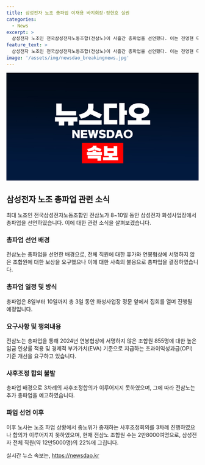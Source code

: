 ```yaml
---
title: 삼성전자 노조 총파업 이재용 바지회장·정현호 실권
categories:
  - News
excerpt: >
  삼성전자 노조인 전국삼성전자노동조합(전삼노)이 사흘간 총파업을 선언했다. 이는 전영현 디바이스솔루션(DS)부문장과의 간담회에서 연봉협상에 서명하지 않은 조합원에 대한 보상을 요구했으나 합의를 이뤄내지 못했기 때문이다. 이에 8일부터 10일까지 진행될 총파업은 화성사업장 정문 앞에서 집회를 통해 이뤄지며, 조합원 855명에 대한 임금 인상과 유급휴가 약속 등을 요구하고 있다. 삼성전자는 현재 노조 요구를 수용하지 않아 노사 간 갈등이 계속되고 있으며, 추가 총파업이 예고되어 있다.
feature_text: >
  삼성전자 노조인 전국삼성전자노동조합(전삼노)이 사흘간 총파업을 선언했다. 이는 전영현 디바이스솔루션(DS)부문장과의 간담회에서 연봉협상에 서명하지 않은 조합원에 대한 보상을 요구했으나 합의를 이뤄내지 못했기 때문이다. 이에 8일부터 10일까지 진행될 총파업은 화성사업장 정문 앞에서 집회를 통해 이뤄지며, 조합원 855명에 대한 임금 인상과 유급휴가 약속 등을 요구하고 있다. 삼성전자는 현재 노조 요구를 수용하지 않아 노사 간 갈등이 계속되고 있으며, 추가 총파업이 예고되어 있다.
image: '/assets/img/newsdao_breakingnews.jpg'
---
```


<p><img src="/assets/img/newsdao_breakingnews.jpg" alt="ontimetimes 속보" /></p>

<h2 data-ke-size="size26">삼성전자 노조 총파업 관련 소식</h2>

<p data-ke-size="size16">최대 노조인 전국삼성전자노동조합인 전삼노가 8~10일 동안 삼성전자 화성사업장에서 총파업을 선언하였습니다. 이에 대한 관련 소식을 살펴보겠습니다.</p>

<h3>총파업 선언 배경</h3>

<p data-ke-size="size16">전삼노는 총파업을 선언한 배경으로, 전체 직원에 대한 휴가와 연봉협상에 서명하지 않은 조합원에 대한 보상을 요구했으나 이에 대한 사측의 불응으로 총파업을 결정하였습니다.</p>

<h3>총파업 일정 및 방식</h3>

<p data-ke-size="size16">총파업은 8일부터 10일까지 총 3일 동안 화성사업장 정문 앞에서 집회를 열며 진행될 예정입니다.</p>

<h3>요구사항 및 쟁의내용</h3>

<p data-ke-size="size16">전삼노는 총파업을 통해 2024년 연봉협상에 서명하지 않은 조합원 855명에 대한 높은 임금 인상률 적용 및 경제적 부가가치(EVA) 기준으로 지급하는 초과이익성과급(OPI) 기준 개선을 요구하고 있습니다.</p>

<h3>사후조정 합의 불발</h3>

<p data-ke-size="size16">총파업 배경으로 3차례의 사후조정합의가 이루어지지 못하였으며, 그에 따라 전삼노는 추가 총파업을 예고하였습니다.</p>

<h3>파업 선언 이후</h3>

<p data-ke-size="size16">이후 노사는 노조 파업 상황에서 중노위가 중재하는 사후조정회의를 3차례 진행하였으나 합의가 이루어지지 못하였으며, 현재 전삼노 조합원 수는 2만8000여명으로, 삼성전자 전체 직원(약 12만5000명)의 22%에 그칩니다.</p>
실시간 뉴스 속보는, <a href="https://newsdao.kr" rel="dofollow">https://newsdao.kr</a>


